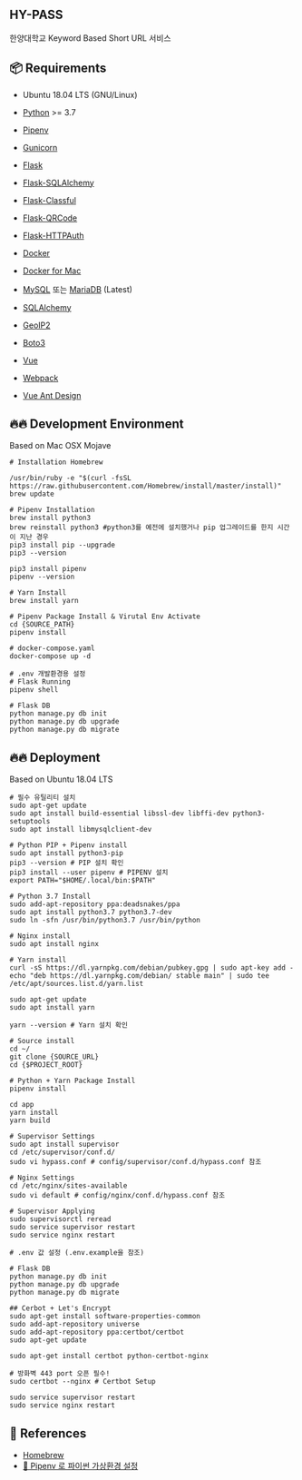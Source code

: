 ## HY-PASS

한양대학교 Keyword Based Short URL 서비스

## 📦 Requirements

- Ubuntu 18.04 LTS (GNU/Linux)
- [Python](https://docs.python.org/3/) >= 3.7
- [Pipenv](https://github.com/pypa/pipenv)
- [Gunicorn](https://gunicorn.org/)

- [Flask](https://flask.palletsprojects.com/en/1.0.x/)
- [Flask-SQLAlchemy](http://flask-sqlalchemy.pocoo.org/2.3/)
- [Flask-Classful](http://flask-classful.teracy.org/)
- [Flask-QRCode](https://github.com/marcoagner/Flask-QRcode)
- [Flask-HTTPAuth](https://flask-httpauth.readthedocs.io/en/latest/)

- [Docker](https://www.docker.com/)
- [Docker for Mac](https://docs.docker.com/docker-for-mac/)
- [MySQL](https://www.mysql.com/) 또는 [MariaDB](http://mariadb.com/) (Latest)
- [SQLAlchemy](https://www.sqlalchemy.org/)
- [GeoIP2](https://dev.maxmind.com/geoip/geoip2/downloadable/)
- [Boto3](https://boto3.amazonaws.com/v1/documentation/api/latest/index.html)

- [Vue](https://kr.vuejs.org/v2/guide/index.html)
- [Webpack](https://webpack.js.org/)
- [Vue Ant Design](https://vue.ant.design/docs/vue/introduce/)

## 🔥🔥 Development Environment

Based on Mac OSX Mojave

```
# Installation Homebrew

/usr/bin/ruby -e "$(curl -fsSL https://raw.githubusercontent.com/Homebrew/install/master/install)"
brew update

# Pipenv Installation
brew install python3
brew reinstall python3 #python3를 예전에 설치했거나 pip 업그레이드를 한지 시간이 지난 경우
pip3 install pip --upgrade
pip3 --version

pip3 install pipenv
pipenv --version

# Yarn Install
brew install yarn

# Pipenv Package Install & Virutal Env Activate
cd {SOURCE_PATH}
pipenv install

# docker-compose.yaml
docker-compose up -d

# .env 개발환경용 설정
# Flask Running
pipenv shell

# Flask DB
python manage.py db init
python manage.py db upgrade
python manage.py db migrate
```

## 🔥🔥 Deployment

Based on Ubuntu 18.04 LTS

```
# 필수 유틸리티 설치
sudo apt-get update
sudo apt install build-essential libssl-dev libffi-dev python3-setuptools
sudo apt install libmysqlclient-dev

# Python PIP + Pipenv install
sudo apt install python3-pip
pip3 --version # PIP 설치 확인
pip3 install --user pipenv # PIPENV 설치
export PATH="$HOME/.local/bin:$PATH"

# Python 3.7 Install
sudo add-apt-repository ppa:deadsnakes/ppa
sudo apt install python3.7 python3.7-dev
sudo ln -sfn /usr/bin/python3.7 /usr/bin/python

# Nginx install
sudo apt install nginx

# Yarn install
curl -sS https://dl.yarnpkg.com/debian/pubkey.gpg | sudo apt-key add -
echo "deb https://dl.yarnpkg.com/debian/ stable main" | sudo tee /etc/apt/sources.list.d/yarn.list

sudo apt-get update
sudo apt install yarn

yarn --version # Yarn 설치 확인

# Source install
cd ~/
git clone {SOURCE_URL}
cd {$PROJECT_ROOT}

# Python + Yarn Package Install
pipenv install

cd app
yarn install
yarn build

# Supervisor Settings
sudo apt install supervisor
cd /etc/supervisor/conf.d/
sudo vi hypass.conf # config/supervisor/conf.d/hypass.conf 참조

# Nginx Settings
cd /etc/nginx/sites-available
sudo vi default # config/nginx/conf.d/hypass.conf 참조

# Supervisor Applying
sudo supervisorctl reread
sudo service supervisor restart
sudo service nginx restart

# .env 값 설정 (.env.example을 참조)

# Flask DB
python manage.py db init
python manage.py db upgrade
python manage.py db migrate

## Cerbot + Let's Encrypt
sudo apt-get install software-properties-common
sudo add-apt-repository universe
sudo add-apt-repository ppa:certbot/certbot
sudo apt-get update

sudo apt-get install certbot python-certbot-nginx

# 방화벽 443 port 오픈 필수!
sudo certbot --nginx # Certbot Setup

sudo service supervisor restart
sudo service nginx restart
```


## 📖 References

- [Homebrew](https://brew.sh/index_ko)
- [🚀 Pipenv 로 파이썬 가상환경 설정](https://velog.io/@doondoony/pipenv-101)
